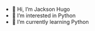 - 👋 Hi, I’m Jackson Hugo
- 👀 I’m interested in Python 
- 🌱 I’m currently learning Python

<!---
Jackson11Hugo/Jackson11Hugo is a ✨ special ✨ repository because its `README.md` (this file) appears on your GitHub profile.
You can click the Preview link to take a look at your changes.
--->

